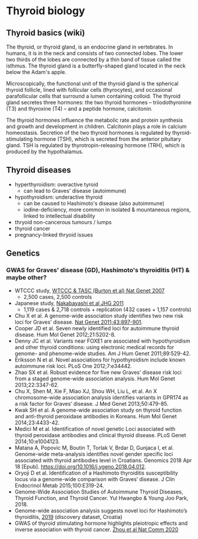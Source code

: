 # Thyroid biology

## Thyroid basics (wiki)

The thyroid, or thyroid gland, is an endocrine gland in vertebrates. 
In humans, it is in the neck and consists of two connected lobes. 
The lower two thirds of the lobes are connected by a thin band of tissue called the isthmus. 
The thyroid gland is a butterfly-shaped gland located in the neck below the Adam's apple.

Microscopically, the functional unit of the thyroid gland is the spherical thyroid follicle, lined with follicular cells (thyrocytes), and occasional parafollicular cells that surround a lumen containing colloid. 
The thyroid gland secretes three hormones: the two thyroid hormones – triiodothyronine (T3) and thyroxine (T4) – and a peptide hormone, calcitonin. 

The thyroid hormones influence the metabolic rate and protein synthesis and growth and development in children. 
Calcitonin plays a role in calcium homeostasis.
Secretion of the two thyroid hormones is regulated by thyroid-stimulating hormone (TSH), which is secreted from the anterior pituitary gland.
TSH is regulated by thyrotropin-releasing hormone (TRH), which is produced by the hypothalamus.


## Thyroid diseases

* hyperthyroidism: overactive tyroid
  * can lead to Graves' disease (autoimmune)
* hypothyroidism: underactive thyroid
  * can be caused to Hashimoto's disease (also autoimmune)
  * iodine-deficiency, more common in isolated & mountaneous regions, linked to intellectual disability
* thryoid non-cancerous tumours / lumps
* thyroid cancer
* pregnancy-linked thryoid issues    

## Genetics

### GWAS for Graves' disease (GD), Hashimoto's thyroiditis (HT) & maybe other?

* WTCCC study, [WTCCC & TASC (Burton et al) Nat Genet 2007](https://www.nature.com/articles/ng.2007.17)
  * 2,500 cases, 2,500 controls  
* Japanese study, [Nakabayashi et al JHG 2011](https://www.nature.com/articles/jhg201199)
  * 1,119 cases & 2,718 controls + replication (432 cases + 1,157 controls)
* Chu X et al. A genome-wide association study identifies two new risk loci for Graves’ disease. [Nat Genet 2011;43:897-901](https://www.nature.com/articles/ng.898).
* Cooper JD et al. Seven newly identified loci for autoimmune thyroid disease. Hum Mol Genet 2012;21:5202-8.
* Denny JC et al. Variants near FOXE1 are associated with hypothyroidism and other thyroid conditions: using electronic medical records for genome- and phenome-wide studies. Am J Hum Genet 2011;89:529-42.
* Eriksson N et al. Novel associations for hypothyroidism include known autoimmune risk loci. PLoS One 2012;7:e34442.
* Zhao SX et al. Robust evidence for five new Graves’ disease risk loci from a staged genome-wide association analysis. Hum Mol Genet 2013;22:3347-62.
* Chu X, Shen M, Xie F, Miao XJ, Shou WH, Liu L, et al. An X chromosome-wide association analysis identifies variants in GPR174 as a risk factor for Graves’ disease. J Med Genet 2013;50:479-85.
* Kwak SH et al. A genome-wide association study on thyroid function and anti-thyroid peroxidase antibodies in Koreans. Hum Mol Genet 2014;23:4433-42.
* Medici M et al. Identification of novel genetic Loci associated with thyroid peroxidase antibodies and clinical thyroid disease. PLoS Genet 2014;10:e1004123.
* Matana A, Popovic M, Boutin T, Torlak V, Brdar D, Gunjaca I, et al. Genome-wide meta-analysis identifies novel gender specific loci associated with thyroid antibodies level in Croatians. Genomics 2018 Apr 18 [Epub]. https://doi.org/10.1016/j.ygeno.2018.04.012.
* Oryoji D et al. Identification of a Hashimoto thyroiditis susceptibility locus via a genome-wide comparison with Graves’ disease. J Clin Endocrinol Metab 2015;100:E319-24.
* Genome-Wide Association Studies of Autoimmune Thyroid Diseases, Thyroid Function, and Thyroid Cancer. Yul Hwangbo & Young Joo Park, 2018.
* Genome-wide association analysis suggests novel loci for Hashimoto’s thyroiditis, [2019](https://link.springer.com/article/10.1007/s40618-018-0955-4) (discovery dataset, Croatia)
* GWAS of thyroid stimulating hormone highlights pleiotropic effects and inverse association with thyroid cancer. [Zhou et al Nat Comm 2020](https://www.nature.com/articles/s41467-020-17718-z)


